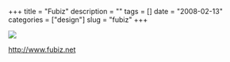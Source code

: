 +++
title = "Fubiz"
description = ""
tags = []
date = "2008-02-13"
categories = ["design"]
slug = "fubiz"
+++


 

  <div id="screens-thumbs" class="clearfix">
    <div class="txt-center" id="design-submission"><a href="http://www.fubiz.net/"><img id='bluga-thumbnail-939' class='bluga-thumbnail large' src='//konigi.com/media/bluga/
wt47f279e3246c2_0.jpg'/></a></div>  
  </div>   
<p><a href="http://www.fubiz.net/">http://www.fubiz.net</a></p>




